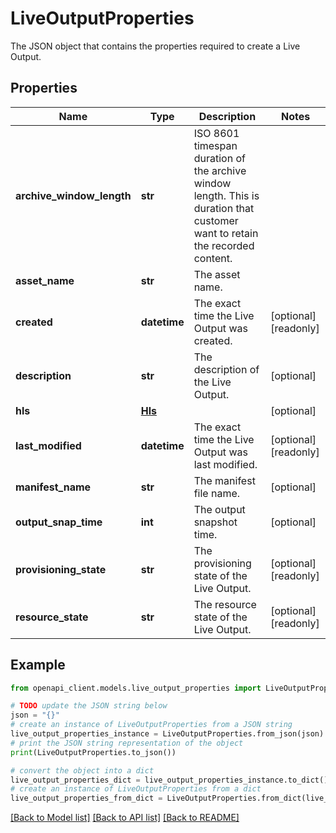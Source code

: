 # LiveOutputProperties

The JSON object that contains the properties required to create a Live Output.

## Properties

Name | Type | Description | Notes
------------ | ------------- | ------------- | -------------
**archive_window_length** | **str** | ISO 8601 timespan duration of the archive window length. This is duration that customer want to retain the recorded content. | 
**asset_name** | **str** | The asset name. | 
**created** | **datetime** | The exact time the Live Output was created. | [optional] [readonly] 
**description** | **str** | The description of the Live Output. | [optional] 
**hls** | [**Hls**](Hls.md) |  | [optional] 
**last_modified** | **datetime** | The exact time the Live Output was last modified. | [optional] [readonly] 
**manifest_name** | **str** | The manifest file name. | [optional] 
**output_snap_time** | **int** | The output snapshot time. | [optional] 
**provisioning_state** | **str** | The provisioning state of the Live Output. | [optional] [readonly] 
**resource_state** | **str** | The resource state of the Live Output. | [optional] [readonly] 

## Example

```python
from openapi_client.models.live_output_properties import LiveOutputProperties

# TODO update the JSON string below
json = "{}"
# create an instance of LiveOutputProperties from a JSON string
live_output_properties_instance = LiveOutputProperties.from_json(json)
# print the JSON string representation of the object
print(LiveOutputProperties.to_json())

# convert the object into a dict
live_output_properties_dict = live_output_properties_instance.to_dict()
# create an instance of LiveOutputProperties from a dict
live_output_properties_from_dict = LiveOutputProperties.from_dict(live_output_properties_dict)
```
[[Back to Model list]](../README.md#documentation-for-models) [[Back to API list]](../README.md#documentation-for-api-endpoints) [[Back to README]](../README.md)



